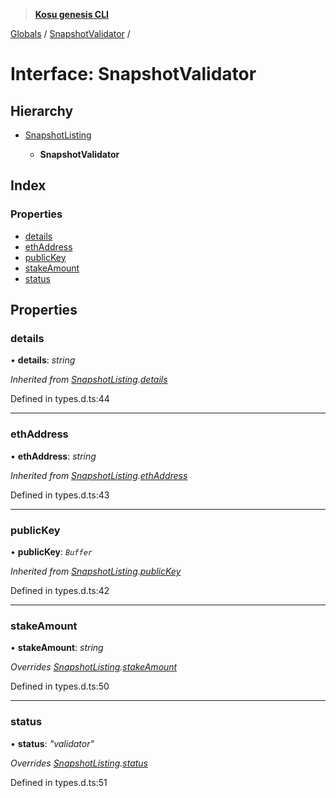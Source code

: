 > **[Kosu genesis CLI](../README.md)**

[Globals](../globals.md) / [SnapshotValidator](snapshotvalidator.md) /

# Interface: SnapshotValidator

## Hierarchy

* [SnapshotListing](snapshotlisting.md)

  * **SnapshotValidator**

## Index

### Properties

* [details](snapshotvalidator.md#details)
* [ethAddress](snapshotvalidator.md#ethaddress)
* [publicKey](snapshotvalidator.md#publickey)
* [stakeAmount](snapshotvalidator.md#stakeamount)
* [status](snapshotvalidator.md#status)

## Properties

###  details

• **details**: *string*

*Inherited from [SnapshotListing](snapshotlisting.md).[details](snapshotlisting.md#details)*

Defined in types.d.ts:44

___

###  ethAddress

• **ethAddress**: *string*

*Inherited from [SnapshotListing](snapshotlisting.md).[ethAddress](snapshotlisting.md#ethaddress)*

Defined in types.d.ts:43

___

###  publicKey

• **publicKey**: *`Buffer`*

*Inherited from [SnapshotListing](snapshotlisting.md).[publicKey](snapshotlisting.md#publickey)*

Defined in types.d.ts:42

___

###  stakeAmount

• **stakeAmount**: *string*

*Overrides [SnapshotListing](snapshotlisting.md).[stakeAmount](snapshotlisting.md#optional-stakeamount)*

Defined in types.d.ts:50

___

###  status

• **status**: *"validator"*

*Overrides [SnapshotListing](snapshotlisting.md).[status](snapshotlisting.md#status)*

Defined in types.d.ts:51
